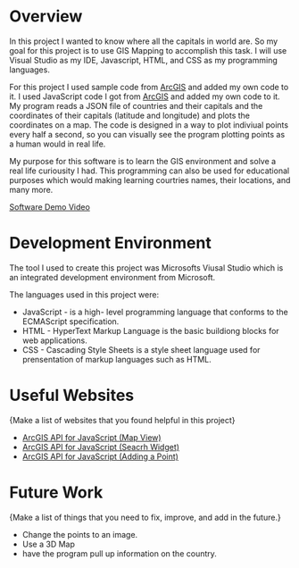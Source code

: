 # Overview

In this project I wanted to know where all the capitals in world are. So my goal for this project is to use GIS Mapping to accomplish this task. I will use Visual Studio as my IDE, Javascript, HTML, and CSS as my programming languages.

For this project I used sample code from [ArcGIS](https://developers.arcgis.com/javascript/latest/) and added my own code to it. I used JavaScript code I got from [ArcGIS](https://developers.arcgis.com/javascript/latest/) and added my own code to it. My program reads a JSON file of countries and their capitals and the coordinates of their capitals (latitude and longitude) and plots the coordinates on a map. The code is designed in a way to plot indiviual points every half a second, so you can visually see the program plotting points as a human would in real life.

My purpose for this software is to learn the GIS environment and solve a real life curiousity I had. This programming can also be used for educational purposes which would making learning courtries names, their locations, and many more.

[Software Demo Video](http://youtube.link.goes.here)

# Development Environment

The tool I used to create this project was Microsofts Viusal Studio which is an integrated development environment from Microsoft.

The languages used in this project were:

* JavaScript - is a high- level programming language that conforms to the ECMAScript specification.
* HTML - HyperText Markup Language is the basic buildiong blocks for web applications.
* CSS - Cascading Style Sheets is a style sheet language used for prensentation of markup languages such as HTML.

# Useful Websites

{Make a list of websites that you found helpful in this project}
* [ArcGIS API for JavaScript (Map View)](https://developers.arcgis.com/javascript/latest/sample-code/intro-mapview/)
* [ArcGIS API for JavaScript (Seacrh Widget)](https://developers.arcgis.com/javascript/latest/api-reference/esri-widgets-Search.html)
* [ArcGIS API for JavaScript (Adding a Point)](https://developers.arcgis.com/javascript/latest/add-a-point-line-and-polygon/)

# Future Work

{Make a list of things that you need to fix, improve, and add in the future.}
* Change the points to an image.
* Use a 3D Map
* have the program pull up information on the country.